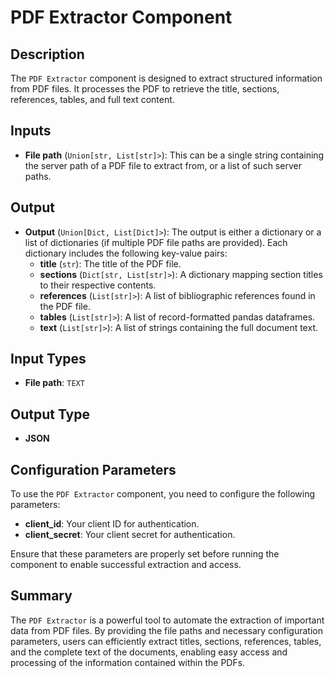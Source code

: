 # PDF Extractor Component

## Description

The `PDF Extractor` component is designed to extract structured information from PDF files. It processes the PDF to retrieve the title, sections, references, tables, and full text content.

## Inputs

- **File path** (`Union[str, List[str]>`): This can be a single string containing the server path of a PDF file to extract from, or a list of such server paths.

## Output

- **Output** (`Union[Dict, List[Dict]>`): The output is either a dictionary or a list of dictionaries (if multiple PDF file paths are provided). Each dictionary includes the following key-value pairs:
  - **title** (`str`): The title of the PDF file.
  - **sections** (`Dict[str, List[str]>`): A dictionary mapping section titles to their respective contents.
  - **references** (`List[str]>`): A list of bibliographic references found in the PDF file.
  - **tables** (`List[str]>`): A list of record-formatted pandas dataframes.
  - **text** (`List[str]>`): A list of strings containing the full document text.

## Input Types

- **File path**: `TEXT`

## Output Type

- **JSON**

## Configuration Parameters

To use the `PDF Extractor` component, you need to configure the following parameters:

- **client_id**: Your client ID for authentication.
- **client_secret**: Your client secret for authentication.

Ensure that these parameters are properly set before running the component to enable successful extraction and access.

## Summary

The `PDF Extractor` is a powerful tool to automate the extraction of important data from PDF files. By providing the file paths and necessary configuration parameters, users can efficiently extract titles, sections, references, tables, and the complete text of the documents, enabling easy access and processing of the information contained within the PDFs.
